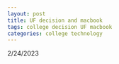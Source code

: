 ```yaml
---
layout: post
title: UF decision and macbook
tags: college decision UF macbook
categories: college technology
---
```


2/24/2023


